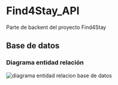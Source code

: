 # Find4Stay_API

Parte de backent del proyecto Find4Stay

## Base de datos

### Diagrama entidad relación

![diagrama entidad relacion base de datos](https://user-images.githubusercontent.com/67373492/170654709-6dd2d415-ef7a-4648-a944-1600ce96460a.png)
